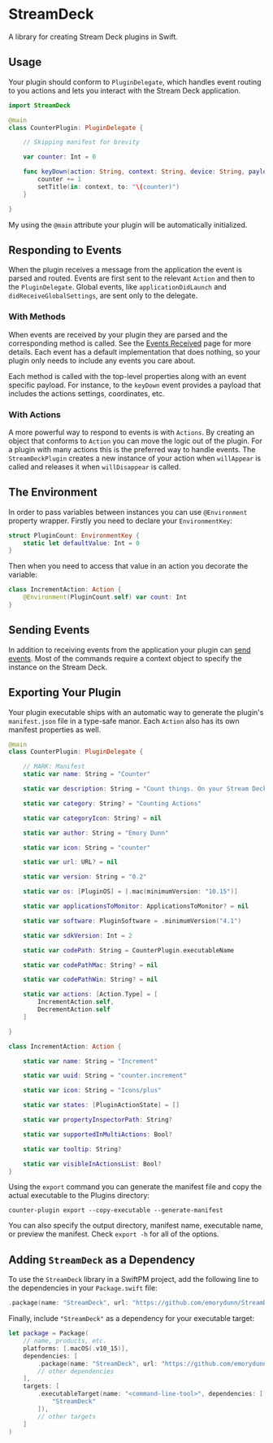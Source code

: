 # StreamDeck

A library for creating Stream Deck plugins in Swift.

## Usage

Your plugin should conform to `PluginDelegate`, which handles event routing to you actions and lets you interact with the Stream Deck application.

```swift
import StreamDeck

@main
class CounterPlugin: PluginDelegate {

    // Skipping manifest for brevity

    var counter: Int = 0

    func keyDown(action: String, context: String, device: String, payload: KeyEvent) {
        counter += 1
        setTitle(in: context, to: "\(counter)")
    }

}
```

My using the `@main` attribute your plugin will be automatically initialized.

## Responding to Events

When the plugin receives a message from the application the event is parsed and routed. Events are first sent to the relevant `Action` and then to the `PluginDelegate`. Global events, like `applicationDidLaunch` and `didReceiveGlobalSettings`, are sent only to the delegate.

### With Methods

When events are received by your plugin they are parsed and the corresponding method is called. See the [Events Received][er] page for more details. Each event has a default implementation that does nothing, so your plugin only needs to include any events you care about.

Each method is called with the top-level properties along with an event specific payload. For instance, to the `keyDown` event provides a payload that includes the actions settings, coordinates, etc.

### With Actions

A more powerful way to respond to events is with `Actions`. By creating an object that conforms to `Action` you can move the logic out of the plugin. For a plugin with many actions this is the preferred way to handle events. The `StreamDeckPlugin` creates a new instance of your action when `willAppear` is called and releases it when `willDisappear` is called.

## The Environment

In order to pass variables between instances you can use `@Environment` property wrapper. Firstly you need to declare your `EnvironmentKey`:

```swift
struct PluginCount: EnvironmentKey {
    static let defaultValue: Int = 0
}
```

Then when you need to access that value in an action you decorate the variable:

```swift
class IncrementAction: Action {
    @Environment(PluginCount.self) var count: Int
}
```

[er]: https://developer.elgato.com/documentation/stream-deck/sdk/events-received/

## Sending Events

In addition to receiving events from the application your plugin can [send events][se]. Most of the commands require a context object to specify the instance on the Stream Deck.

[se]: https://developer.elgato.com/documentation/stream-deck/sdk/events-sent/

## Exporting Your Plugin

Your plugin executable ships with an automatic way to generate the plugin's `manifest.json` file in a type-safe manor. Each `Action` also has its own manifest properties as well.

```swift
@main
class CounterPlugin: PluginDelegate {

    // MARK: Manifest
    static var name: String = "Counter"

    static var description: String = "Count things. On your Stream Deck!"

    static var category: String? = "Counting Actions"

    static var categoryIcon: String? = nil

    static var author: String = "Emory Dunn"

    static var icon: String = "counter"

    static var url: URL? = nil

    static var version: String = "0.2"

    static var os: [PluginOS] = [.mac(minimumVersion: "10.15")]

    static var applicationsToMonitor: ApplicationsToMonitor? = nil

    static var software: PluginSoftware = .minimumVersion("4.1")

    static var sdkVersion: Int = 2

    static var codePath: String = CounterPlugin.executableName

    static var codePathMac: String? = nil

    static var codePathWin: String? = nil

    static var actions: [Action.Type] = [
        IncrementAction.self,
        DecrementAction.self
    ]

}

class IncrementAction: Action {

    static var name: String = "Increment"

    static var uuid: String = "counter.increment"

    static var icon: String = "Icons/plus"

    static var states: [PluginActionState] = []

    static var propertyInspectorPath: String?

    static var supportedInMultiActions: Bool?

    static var tooltip: String?

    static var visibleInActionsList: Bool?
}

```

Using the `export` command you can generate the manifest file and copy the actual executable to the Plugins directory:

```
counter-plugin export --copy-executable --generate-manifest
```

You can also specify the output directory, manifest name, executable name, or preview the manifest. Check `export -h` for all of the options.

## Adding `StreamDeck` as a Dependency

To use the `StreamDeck` library in a SwiftPM project,
add the following line to the dependencies in your `Package.swift` file:

```swift
.package(name: "StreamDeck", url: "https://github.com/emorydunn/StreamDeckPlugin.git", .branch("main"))
```

Finally, include `"StreamDeck"` as a dependency for your executable target:

```swift
let package = Package(
    // name, products, etc.
    platforms: [.macOS(.v10_15)],
    dependencies: [
        .package(name: "StreamDeck", url: "https://github.com/emorydunn/StreamDeckPlugin.git", .branch("main")),
        // other dependencies
    ],
    targets: [
        .executableTarget(name: "<command-line-tool>", dependencies: [
            "StreamDeck"
        ]),
        // other targets
    ]
)
```
